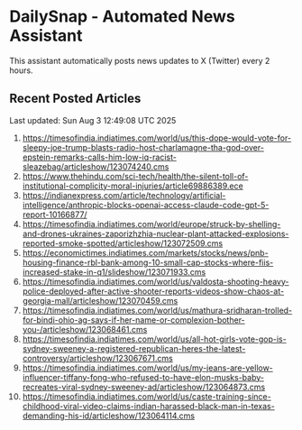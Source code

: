 # DailySnap - Automated News Assistant

This assistant automatically posts news updates to X (Twitter) every 2 hours.

## Recent Posted Articles

Last updated: Sun Aug  3 12:49:08 UTC 2025

1. https://timesofindia.indiatimes.com/world/us/this-dope-would-vote-for-sleepy-joe-trump-blasts-radio-host-charlamagne-tha-god-over-epstein-remarks-calls-him-low-iq-racist-sleazebag/articleshow/123074240.cms
2. https://www.thehindu.com/sci-tech/health/the-silent-toll-of-institutional-complicity-moral-injuries/article69886389.ece
3. https://indianexpress.com/article/technology/artificial-intelligence/anthropic-blocks-openai-access-claude-code-gpt-5-report-10166877/
4. https://timesofindia.indiatimes.com/world/europe/struck-by-shelling-and-drones-ukraines-zaporizhzhia-nuclear-plant-attacked-explosions-reported-smoke-spotted/articleshow/123072509.cms
5. https://economictimes.indiatimes.com/markets/stocks/news/pnb-housing-finance-rbl-bank-among-10-small-cap-stocks-where-fiis-increased-stake-in-q1/slideshow/123071933.cms
6. https://timesofindia.indiatimes.com/world/us/valdosta-shooting-heavy-police-deployed-after-active-shooter-reports-videos-show-chaos-at-georgia-mall/articleshow/123070459.cms
7. https://timesofindia.indiatimes.com/world/us/mathura-sridharan-trolled-for-bindi-ohio-ag-says-if-her-name-or-complexion-bother-you-/articleshow/123068461.cms
8. https://timesofindia.indiatimes.com/world/us/all-hot-girls-vote-gop-is-sydney-sweeney-a-registered-republican-heres-the-latest-controversy/articleshow/123067671.cms
9. https://timesofindia.indiatimes.com/world/us/my-jeans-are-yellow-influencer-tiffany-fong-who-refused-to-have-elon-musks-baby-recreates-viral-sydney-sweeney-ad/articleshow/123064873.cms
10. https://timesofindia.indiatimes.com/world/us/caste-training-since-childhood-viral-video-claims-indian-harassed-black-man-in-texas-demanding-his-id/articleshow/123064114.cms

